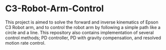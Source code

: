 # C3-Robot-Arm-Control
This project is aimed to solve the forward and inverse kinematics of Epson C3 Robot arm, and to control the robot arm by following a simple path like a circle and a line. This repository also contains implementation of several control methods; PD controller, PD with gravity compensation, and resolved motion rate control. 
